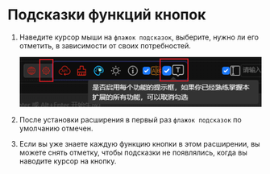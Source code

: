 # Подсказки функций кнопок

1. Наведите курсор мыши на `флажок подсказок`, выберите, нужно ли его отметить, в зависимости от своих потребностей.

   ![](../assets/images/Tooltip/tooltip.png)

2. После установки расширения в первый раз `флажок подсказок` по умолчанию отмечен.

3. Если вы уже знаете каждую функцию кнопки в этом расширении, вы можете снять отметку, чтобы подсказки не появлялись, когда вы наводите курсор на кнопку.